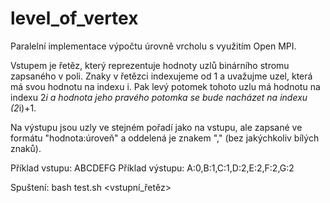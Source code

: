 # level_of_vertex

Paralelní implementace výpočtu úrovně vrcholu s využitím Open MPI.

Vstupem je řetěz, který reprezentuje hodnoty uzlů binárního stromu zapsaného v poli. Znaky v řetězci indexujeme od 1 a uvažujme uzel, která má svou hodnotu na indexu i. Pak levý potomek tohoto uzlu má hodnotu na indexu 2*i a hodnota jeho pravého potomka se bude nacházet na indexu (2*i)+1.

Na výstupu jsou uzly ve stejném pořadí jako na vstupu, ale zapsané ve formátu "hodnota:úroveň" a oddelená je znakem "," (bez jakýchkoliv bílých znaků).

Příklad vstupu: ABCDEFG
Příklad výstupu: A:0,B:1,C:1,D:2,E:2,F:2,G:2

Spuštení: bash test.sh <vstupní_řetěz>

